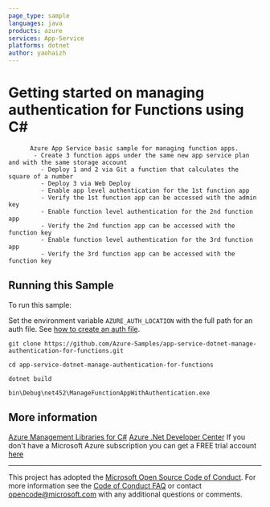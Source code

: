 ```yaml
---
page_type: sample
languages: java
products: azure
services: App-Service
platforms: dotnet
author: yaohaizh
---
```


# Getting started on managing authentication for Functions using C# #

          Azure App Service basic sample for managing function apps.
           - Create 3 function apps under the same new app service plan and with the same storage account
             - Deploy 1 and 2 via Git a function that calculates the square of a number
             - Deploy 3 via Web Deploy
             - Enable app level authentication for the 1st function app
             - Verify the 1st function app can be accessed with the admin key
             - Enable function level authentication for the 2nd function app
             - Verify the 2nd function app can be accessed with the function key
             - Enable function level authentication for the 3rd function app
             - Verify the 3rd function app can be accessed with the function key


## Running this Sample ##

To run this sample:

Set the environment variable `AZURE_AUTH_LOCATION` with the full path for an auth file. See [how to create an auth file](https://github.com/Azure/azure-libraries-for-net/blob/master/AUTH.md).

    git clone https://github.com/Azure-Samples/app-service-dotnet-manage-authentication-for-functions.git

    cd app-service-dotnet-manage-authentication-for-functions
  
    dotnet build
    
    bin\Debug\net452\ManageFunctionAppWithAuthentication.exe

## More information ##

[Azure Management Libraries for C#](https://github.com/Azure/azure-sdk-for-net/tree/Fluent)
[Azure .Net Developer Center](https://azure.microsoft.com/en-us/develop/net/)
If you don't have a Microsoft Azure subscription you can get a FREE trial account [here](http://go.microsoft.com/fwlink/?LinkId=330212)

---

This project has adopted the [Microsoft Open Source Code of Conduct](https://opensource.microsoft.com/codeofconduct/). For more information see the [Code of Conduct FAQ](https://opensource.microsoft.com/codeofconduct/faq/) or contact [opencode@microsoft.com](mailto:opencode@microsoft.com) with any additional questions or comments.